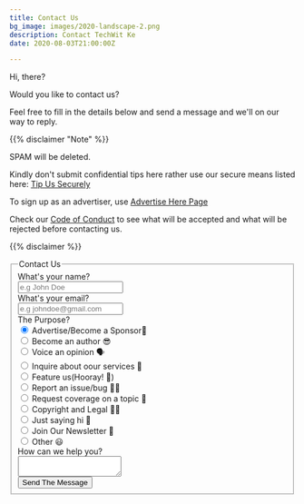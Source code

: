 ```yaml
---
title: Contact Us
bg_image: images/2020-landscape-2.png
description: Contact TechWit Ke
date: 2020-08-03T21:00:00Z

---
```

Hi, there? 

Would you like to contact us?

Feel free to fill in the details below and send a message and we'll on our way to reply.

{{% disclaimer "Note" %}}

SPAM will be deleted.

Kindly don't submit confidential tips here rather use our secure means listed here: [Tip Us Securely](/tip-us)

To sign up as an advertiser, use [Advertise Here Page](/advertise)

Check our [Code of Conduct](/code-of-conduct) to see what will be accepted and what will be rejected before contacting us.

{{% disclaimer %}}


<form class="form-horizontal" data-netlify="true">
<fieldset>
<!-- Form Name -->
<legend>Contact Us</legend>
<!-- Text input-->
<div class="form-group">
  <label class="col-md-4 control-label" for="name">What's your name?</label>  
  <div class="col-md-4">
  <input id="name" name="name" type="text" placeholder="e.g John Doe" class="form-control input-md" required="">
  </div>
</div>
<!-- Text input-->
<div class="form-group">
  <label class="col-md-4 control-label" for="email">What's your email?</label>  
  <div class="col-md-4">
  <input id="email" name="email" type="text" placeholder="e.g johndoe@gmail.com" class="form-control input-md" required="">
  </div>
</div>
<!-- Multiple Radios -->
<div class="form-group">
  <label class="col-md-4 control-label" for="purpose">The Purpose?</label>
  <div class="col-md-4">
  <div class="radio">
    <label for="purpose-0">
      <input type="radio" name="purpose" id="purpose-0" value="1" checked="checked">
      Advertise/Become a Sponsor🤝
    </label>
	</div>
  <div class="radio">
    <label for="purpose-1">
      <input type="radio" name="purpose" id="purpose-1" value="2">
      Become an author 😎
    </label>
	</div>
  <div class="radio">
    <label for="purpose-2">
      <input type="radio" name="purpose" id="purpose-2" value="3">
      Voice an opinion 🗣
    </label>
	</div>
  <div class="radio">
    <label for="purpose-3">
      <input type="radio" name="purpose" id="purpose-3" value="4">
      Inquire about oour services 💼
    </label>
	</div>
  <div class="radio">
    <label for="purpose-4">
      <input type="radio" name="purpose" id="purpose-4" value="5">
      Feature us(Hooray! 🎉)
    </label>
	</div>
  <div class="radio">
    <label for="purpose-5">
      <input type="radio" name="purpose" id="purpose-5" value="6">
      Report an issue/bug 🙁🐛
    </label>
	</div>
  <div class="radio">
    <label for="purpose-6">
      <input type="radio" name="purpose" id="purpose-6" value="7">
      Request coverage on a topic 🤩
    </label>
	</div>
  <div class="radio">
    <label for="purpose-7">
      <input type="radio" name="purpose" id="purpose-7" value="8">
      Copyright and Legal 👮‍♂️
    </label>
	</div>
  <div class="radio">
    <label for="purpose-8">
      <input type="radio" name="purpose" id="purpose-8" value="9">
      Just saying hi 👋
    </label>
	</div>
  <div class="radio">
    <label for="purpose-9">
      <input type="radio" name="purpose" id="purpose-9" value="10">
      Join Our Newsletter 📨
    </label>
	</div>
  <div class="radio">
    <label for="purpose-10">
      <input type="radio" name="purpose" id="purpose-10" value="11">
      Other 😃
    </label>
	</div>
  </div>
</div>
<!-- Textarea -->
<div class="form-group">
  <label class="col-md-4 control-label" for="message">How can we help you?</label>
  <div class="col-md-4">                     
    <textarea class="form-control" id="message" name="message"></textarea>
  </div>
</div>
<!-- Button -->
<div class="form-group">
  <label class="col-md-4 control-label" for="submit"></label>
  <div class="col-md-4">
    <button id="submit" name="submit" class="btn btn-primary">Send The Message</button>
  </div>
</div>
</fieldset>
</form>

